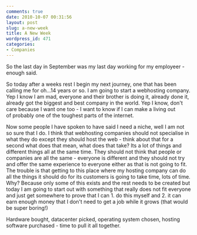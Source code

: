 ```yaml
---
comments: true
date: 2010-10-07 00:31:56
layout: post
slug: a-new-week
title: A New Week
wordpress_id: 471
categories:
- Companies
---
```


So the last day in September was my last day working for my employeer - enough said.

So today after a weeks rest I begin my next journey, one that has been calling me for oh...14 years or so. I am going to start a webhosting company. Yep I know I am mad, everyone and their brother is doing it, already done it, already got the biggest and best company in the world. Yep I know, don't care because I want one too - I want to know if I can make a living out of probably one of the toughest parts of the internet.

Now some people I have spoken to have said I need a niche, well I am not so sure that I do. I think that webhosting companies should not specialise in what they do except they should host the web - think about that for a second what does that mean, what does that take? Its a lot of things and different things all at the same time. They should not think that people or companies are all the same - everyone is different and they should not try and offer the same experience to everyone either as that is not going to fit. The trouble is that getting to this place where my hosting company can do all the things it should do for its customers is going to take time, lots of time. Why? Because only some of this exists and the rest needs to be created but today I am going to start out with something that really does not fit everyone and just get somewhere to prove that I can 1. do this myself and 2. it can earn enough money that I don't need to get a job while it grows (that would be super boring!)

Hardware bought, datacenter picked, operating system chosen, hosting software purchased - time to pull it all together.
